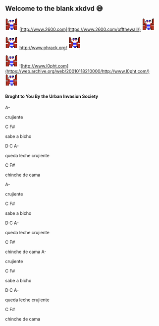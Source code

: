 ## Welcome to the blank xkdvd 😅
![](100168196.png)
[http://www.2600.com](https://www.2600.com/offthewall/)
![](100168196.png)

![](100168196.png)
http://www.phrack.org/
![](100168196.png)

![](100168196.png)
![http://www.l0pht.com](https://web.archive.org/web/20010118210000/http://www.l0pht.com/)
![](100168196.png)

#### Broght to You By the Urban Invasion Society 
A-   

crujiente

C       F#   

sabe a bicho

D     C     A-

queda leche crujiente

C       F#

chinche de cama


A-   

crujiente

C    F#   

sabe a bicho

D     C     A-

queda leche crujiente

C       F#

chinche de cama
A-   

crujiente

C    F#   

sabe a bicho

D     C     A-

queda leche crujiente

C       F#

chinche de cama
